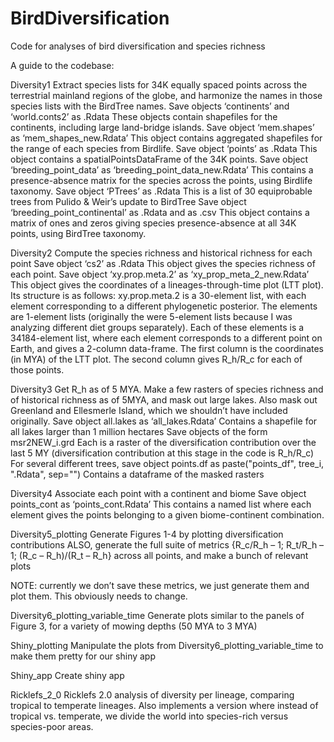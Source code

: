 # BirdDiversification
Code for analyses of bird diversification and species richness

A guide to the codebase:

Diversity1
Extract species lists for 34K equally spaced points across the terrestrial mainland regions of the globe, and harmonize the names in those species lists with the BirdTree names.
Save objects ‘continents’ and ‘world.conts2’ as .Rdata
These objects contain shapefiles for the continents, including large land-bridge islands.
Save object ‘mem.shapes’ as ‘mem_shapes_new.Rdata’
This object contains aggregated shapefiles for the range of each species from Birdlife.
Save object ‘points’ as .Rdata
	This object contains a spatialPointsDataFrame of the 34K points.
	Save object ‘breeding_point_data’ as ‘breeding_point_data_new.Rdata’
This contains a presence-absence matrix for the species across the points, using Birdlife taxonomy.
Save object ‘PTrees’ as .Rdata
	This is a list of 30 equiprobable trees from Pulido & Weir’s update to BirdTree
Save object ‘breeding_point_continental’ as .Rdata and as .csv
This object contains a matrix of ones and zeros giving species presence-absence at all 34K points, using BirdTree taxonomy.

Diversity2
Compute the species richness and historical richness for each point
Save object ‘cs2’ as .Rdata
	This object gives the species richness of each point.
Save object ‘xy.prop.meta.2’ as ‘xy_prop_meta_2_new.Rdata’
This object gives the coordinates of a lineages-through-time plot (LTT plot). Its structure is as follows: xy.prop.meta.2 is a 30-element list, with each element corresponding to a different phylogenetic posterior. The elements are 1-element lists (originally the were 5-element lists because I was analyzing different diet groups separately). Each of these elements is a 34184-element list, where each element corresponds to a different point on Earth, and gives a 2-column data-frame.  The first column is the coordinates (in MYA) of the LTT plot.  The second column gives R_h/R_c for each of those points.
	
Diversity3
Get R_h as of 5 MYA. Make a few rasters of species richness and of historical richness as of 5MYA, and mask out large lakes. Also mask out Greenland and Ellesmerle Island, which we shouldn’t have included originally.
Save object all.lakes as ‘all_lakes.Rdata’
	Contains a shapefile for all lakes larger than 1 million hectares
Save objects of the form msr2NEW_i.grd
Each is a raster of the diversification contribution over the last 5 MY (diversification contribution at this stage in the code is R_h/R_c)
For several different trees, save object points.df as paste("points_df", tree_i, ".Rdata", sep="")
	Contains a dataframe of the masked rasters
	
Diversity4
	Associate each point with a continent and biome
	Save object points_cont as ‘points_cont.Rdata’
This contains a named list where each element gives the points belonging to a given biome-continent combination.

Diversity5_plotting
	Generate Figures 1-4 by plotting diversification contributions
ALSO, generate the full suite of metrics {R_c/R_h – 1; R_t/R_h – 1; (R_c – R_h)/(R_t – R_h} across all points, and make a bunch of relevant plots

NOTE: currently we don’t save these metrics, we just generate them and plot them.  This obviously needs to change.

Diversity6_plotting_variable_time
Generate plots similar to the panels of Figure 3, for a variety of mowing depths (50 MYA to 3 MYA)

Shiny_plotting
Manipulate the plots from Diversity6_plotting_variable_time to make them pretty for our shiny app

Shiny_app
	Create shiny app

Ricklefs_2_0
Ricklefs 2.0 analysis of diversity per lineage, comparing tropical to temperate lineages.  Also implements a version where instead of tropical vs. temperate, we divide the world into species-rich versus species-poor areas.
